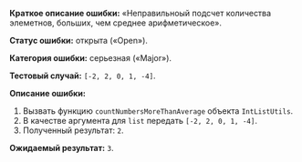 **Краткое описание ошибки:** «Неправильноый подсчет количества элеметнов, больших, чем среднее арифметическое».

**Статус ошибки:** открыта («Open»).

**Категория ошибки:** серьезная («Major»).

**Тестовый случай:** `[-2, 2, 0, 1, -4]`.

**Описание ошибки:**
1. Вызвать функцию `countNumbersMoreThanAverage` объекта `IntListUtils`.
2. В качестве аргумента для `list` передать `[-2, 2, 0, 1, -4]`.
3. Полученный результат: `2`.


**Ожидаемый результат:** `3`.